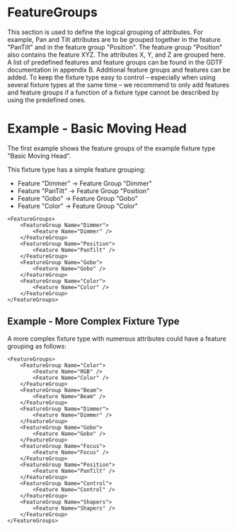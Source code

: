 # FeatureGroups

This section is used to define the logical grouping of attributes. For example, Pan and Tilt attributes are to be grouped together in the feature "PanTilt" and in the feature group "Position". The feature group "Position" also contains the feature XYZ. The attributes X, Y, and Z  are grouped here. A list of predefined features and feature groups can be found in the GDTF documentation in appendix B. Additional feature groups and features can be added. To keep the fixture type easy to control – especially when using several fixture types at the same time – we recommend to only add features and feature groups if a function of a fixture type cannot be described by using the predefined ones.

# Example - Basic Moving Head

The first example shows the feature groups of the example fixture type "Basic Moving Head".

This fixture type has a simple feature grouping:
- Feature "Dimmer" -> Feature Group "Dimmer"
- Feature "PanTilt" -> Feature Group "Position"
- Feature "Gobo" -> Feature Group "Gobo"
- Feature "Color" -> Feature Group "Color"

```
<FeatureGroups>
    <FeatureGroup Name="Dimmer">
        <Feature Name="Dimmer" />
    </FeatureGroup>
    <FeatureGroup Name="Position">
        <Feature Name="PanTilt" />
    </FeatureGroup>
    <FeatureGroup Name="Gobo">
        <Feature Name="Gobo" />
    </FeatureGroup>
    <FeatureGroup Name="Color">
        <Feature Name="Color" />
    </FeatureGroup>
</FeatureGroups>
```

## Example - More Complex Fixture Type

A more complex fixture type with numerous attributes could have a feature grouping as follows:
```
<FeatureGroups>
    <FeatureGroup Name="Color">
        <Feature Name="RGB" />
        <Feature Name="Color" />
    </FeatureGroup>
    <FeatureGroup Name="Beam">
        <Feature Name="Beam" />
    </FeatureGroup>
    <FeatureGroup Name="Dimmer">
        <Feature Name="Dimmer" />
    </FeatureGroup>
    <FeatureGroup Name="Gobo">
        <Feature Name="Gobo" />
    </FeatureGroup>
    <FeatureGroup Name="Focus">
        <Feature Name="Focus" />
    </FeatureGroup>
    <FeatureGroup Name="Position">
        <Feature Name="PanTilt" />
    </FeatureGroup>
    <FeatureGroup Name="Control">
        <Feature Name="Control" />
    </FeatureGroup>
    <FeatureGroup Name="Shapers">
        <Feature Name="Shapers" />
    </FeatureGroup>
</FeatureGroups>
```